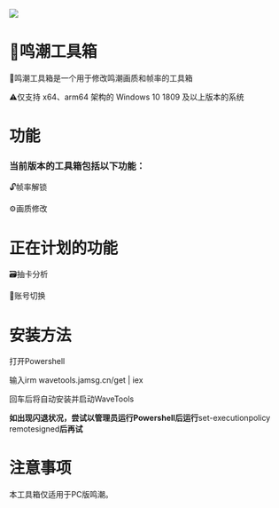 


![](https://cdn.jamsg.cn/release/WaveTools/Preview.webp)
# 🔨鸣潮工具箱
🔨鸣潮工具箱是一个用于修改鸣潮画质和帧率的工具箱

⚠️仅支持 x64、arm64 架构的 Windows 10 1809 及以上版本的系统
# 功能
### 当前版本的工具箱包括以下功能：
🔓帧率解锁

⚙️画质修改

# 正在计划的功能
🗃️抽卡分析

🔑账号切换

# 安装方法
打开Powershell

输入irm wavetools.jamsg.cn/get | iex

回车后将自动安装并启动WaveTools

**如出现闪退状况，尝试以管理员运行Powershell后运行**set-executionpolicy remotesigned**后再试**

# 注意事项
本工具箱仅适用于PC版鸣潮。
